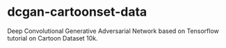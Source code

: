 # dcgan-cartoonset-data
Deep Convolutional Generative Adversarial Network based on Tensorflow tutorial on Cartoon Dataset 10k.


